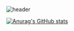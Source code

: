 ![header](https://capsule-render.vercel.app/api?type=Soft&color=auto&height=200&section=header&text=JunSuk%20Bang&fontSize=70&animation=fadeIn)

[![Anurag's GitHub stats](https://github-readme-stats.vercel.app/api?username=junbangg)](https://github.com/anuraghazra/github-readme-stats)

